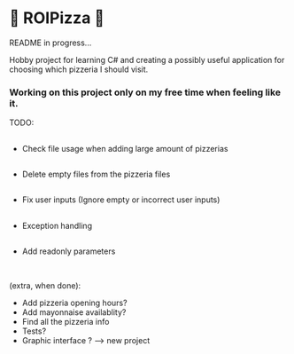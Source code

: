 # :pizza: ROIPizza :pizza:

README in progress...

Hobby project for learning C# and creating a possibly useful application for choosing which pizzeria I should visit. 

### Working on this project only on my free time when feeling like it.

TODO:

##
- Check file usage when adding large amount of pizzerias
##
- Delete empty files from the pizzeria files
##
- Fix user inputs (Ignore empty or incorrect user inputs) 
##
- Exception handling
##
- Add readonly parameters 

&nbsp;
&nbsp;

(extra, when done):
- Add pizzeria opening hours?
- Add mayonnaise availablity?
- Find all the pizzeria info
- Tests?
- Graphic interface ? --> new project
